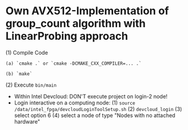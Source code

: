 # Own AVX512-Implementation of group_count algorithm with LinearProbing approach

(1) Compile Code

    (a) `cmake .` or `cmake -DCMAKE_CXX_COMPILER=... .`

    (b) `make`

(2) Execute
`bin/main`


-   Within Intel Devcloud: DON'T execute project on login-2 node!
-   Login interactive on a computing node:
        (1) `source /data/intel_fpga/devcloudLoginToolSetup.sh`
        (2) `devcloud_login`
        (3) select option 6
        (4) select a node of type "Nodes with no attached hardware"
